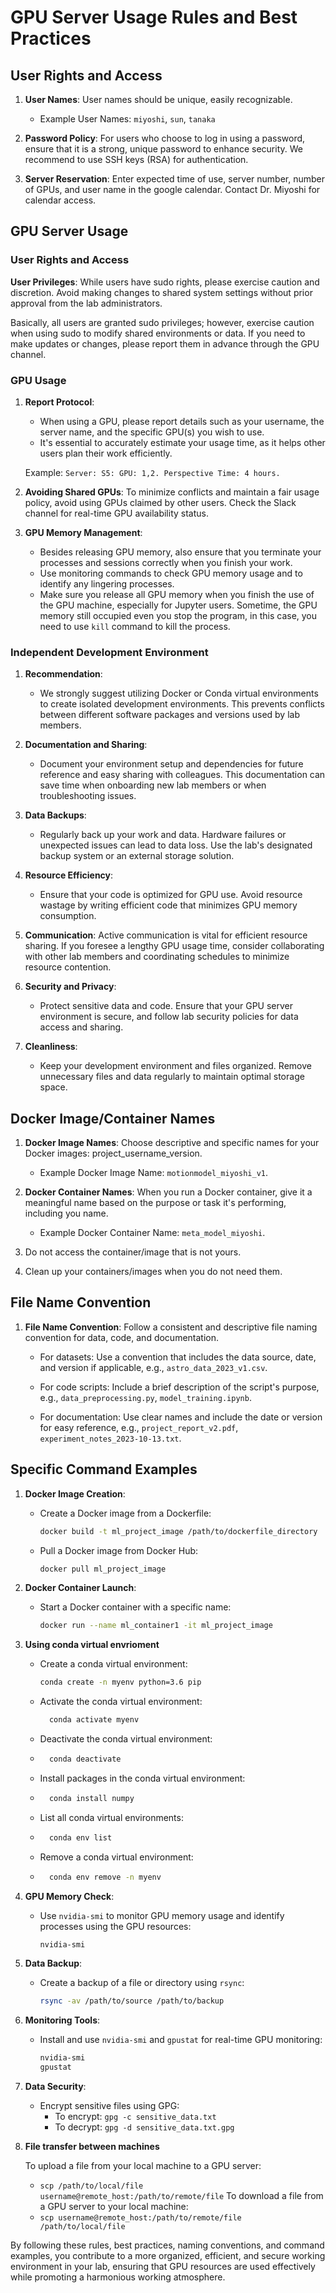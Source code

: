 # GPU Server Usage Rules and Best Practices

## User Rights and Access

1. **User Names**: User names should be unique, easily recognizable.

   - Example User Names: `miyoshi`, `sun`, `tanaka`

2. **Password Policy**: For users who choose to log in using a password, ensure that it is a strong, unique password to enhance security. We recommend to use SSH keys (RSA) for authentication.

3. **Server Reservation**: Enter expected time of use, server number, number of GPUs, and user name in the google calendar. Contact Dr. Miyoshi for calendar access.

## GPU Server Usage

### User Rights and Access

**User Privileges**: While users have sudo rights, please exercise caution and discretion. Avoid making changes to shared system settings without prior approval from the lab administrators.

Basically, all users are granted sudo privileges; however, exercise caution when using sudo to modify shared environments or data. If you need to make updates or changes, please report them in advance through the GPU channel.
### GPU Usage

1. **Report Protocol**:
    - When using a GPU, please report details such as your username, the server name, and the specific GPU(s) you wish to use.
    - It's essential to accurately estimate your usage time, as it helps other users plan their work efficiently.
  
    Example:
    ```Server: S5: GPU: 1,2. Perspective Time: 4 hours.```

1. **Avoiding Shared GPUs**: To minimize conflicts and maintain a fair usage policy, avoid using GPUs claimed by other users. Check the Slack channel for real-time GPU availability status.

2. **GPU Memory Management**:
   - Besides releasing GPU memory, also ensure that you terminate your processes and sessions correctly when you finish your work.
   - Use monitoring commands to check GPU memory usage and to identify any lingering processes.
   - Make sure you release all GPU memory when you finish the use of the GPU machine, especially for Jupyter users. Sometime, the GPU memory still occupied even you stop the program, in this case, you need to use `kill` command to kill the process.


### Independent Development Environment

1. **Recommendation**:
   - We strongly suggest utilizing Docker or Conda virtual environments to create isolated development environments. This prevents conflicts between different software packages and versions used by lab members.

2. **Documentation and Sharing**:
   - Document your environment setup and dependencies for future reference and easy sharing with colleagues. This documentation can save time when onboarding new lab members or when troubleshooting issues.

3. **Data Backups**:
   - Regularly back up your work and data. Hardware failures or unexpected issues can lead to data loss. Use the lab's designated backup system or an external storage solution.

4. **Resource Efficiency**:
   - Ensure that your code is optimized for GPU use. Avoid resource wastage by writing efficient code that minimizes GPU memory consumption.

5. **Communication**: Active communication is vital for efficient resource sharing. If you foresee a lengthy GPU usage time, consider collaborating with other lab members and coordinating schedules to minimize resource contention.

6. **Security and Privacy**:
   - Protect sensitive data and code. Ensure that your GPU server environment is secure, and follow lab security policies for data access and sharing.

7. **Cleanliness**:
   - Keep your development environment and files organized. Remove unnecessary files and data regularly to maintain optimal storage space.
  
## Docker Image/Container Names

1. **Docker Image Names**: Choose descriptive and specific names for your Docker images: project_username_version.

   - Example Docker Image Name:  `motionmodel_miyoshi_v1`.

2. **Docker Container Names**: When you run a Docker container, give it a meaningful name based on the purpose or task it's performing, including you name. 

   - Example Docker Container Name: `meta_model_miyoshi`. 
3. Do not access the container/image that is not yours.
4. Clean up your containers/images when you do not need them.

## File Name Convention

1. **File Name Convention**: Follow a consistent and descriptive file naming convention for data, code, and documentation.

   - For datasets: Use a convention that includes the data source, date, and version if applicable, e.g., `astro_data_2023_v1.csv`.
   
   - For code scripts: Include a brief description of the script's purpose, e.g., `data_preprocessing.py`, `model_training.ipynb`.

   - For documentation: Use clear names and include the date or version for easy reference, e.g., `project_report_v2.pdf`, `experiment_notes_2023-10-13.txt`.

## Specific Command Examples

1. **Docker Image Creation**:

   - Create a Docker image from a Dockerfile:
     ```bash
     docker build -t ml_project_image /path/to/dockerfile_directory
     ```
    - Pull a Docker image from Docker Hub:
      ```bash
      docker pull ml_project_image
      ```
2. **Docker Container Launch**:

   - Start a Docker container with a specific name:
     ```bash
     docker run --name ml_container1 -it ml_project_image
     ```
3. **Using conda virtual envrioment**
   - Create a conda virtual environment:
     ```bash
     conda create -n myenv python=3.6 pip
     ```
    - Activate the conda virtual environment:
      ```bash
        conda activate myenv
        ```
    - Deactivate the conda virtual environment:
    - ```bash
        conda deactivate
        ```
    - Install packages in the conda virtual environment:
    - ```bash
        conda install numpy
        ```
    - List all conda virtual environments:
    - ```bash
        conda env list
        ```
    - Remove a conda virtual environment:
    - ```bash
        conda env remove -n myenv
        ``` 
4. **GPU Memory Check**:

   - Use `nvidia-smi` to monitor GPU memory usage and identify processes using the GPU resources:
     ```bash
     nvidia-smi
     ```

5. **Data Backup**:

   - Create a backup of a file or directory using `rsync`:
     ```bash
     rsync -av /path/to/source /path/to/backup
     ```


5. **Monitoring Tools**:

   - Install and use `nvidia-smi` and `gpustat` for real-time GPU monitoring:
     ```bash
     nvidia-smi
     gpustat
     ```

6. **Data Security**:

   - Encrypt sensitive files using GPG:
     - To encrypt: `gpg -c sensitive_data.txt`
     - To decrypt: `gpg -d sensitive_data.txt.gpg`

7. **File transfer between machines**

    To upload a file from your local machine to a GPU server:
   - `scp /path/to/local/file username@remote_host:/path/to/remote/file`
    To download a file from a GPU server to your local machine:
    - `scp username@remote_host:/path/to/remote/file /path/to/local/file`


By following these rules, best practices, naming conventions, and command examples, you contribute to a more organized, efficient, and secure working environment in your lab, ensuring that GPU resources are used effectively while promoting a harmonious working atmosphere.

